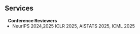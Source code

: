 ## Services

<h4 style="margin:0 10px 0;">Conference Reviewers</h4>

<ul style="margin:0 0 5px;">
  <li><autocolor> NeurIPS 2024,2025 ICLR 2025, AISTATS 2025, ICML 2025 </autocolor></li>
</ul>

